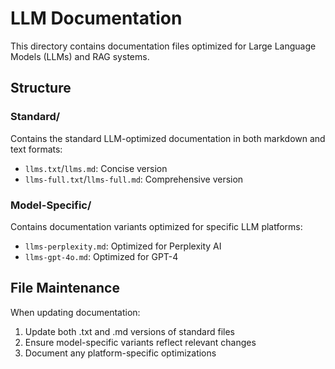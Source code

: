 # LLM Documentation

This directory contains documentation files optimized for Large Language Models (LLMs) and RAG systems.

## Structure

### Standard/   
Contains the standard LLM-optimized documentation in both markdown and text formats:
- `llms.txt`/`llms.md`: Concise version
- `llms-full.txt`/`llms-full.md`: Comprehensive version

### Model-Specific/
Contains documentation variants optimized for specific LLM platforms:
- `llms-perplexity.md`: Optimized for Perplexity AI
- `llms-gpt-4o.md`: Optimized for GPT-4

## File Maintenance

When updating documentation:
1. Update both .txt and .md versions of standard files
2. Ensure model-specific variants reflect relevant changes
3. Document any platform-specific optimizations 